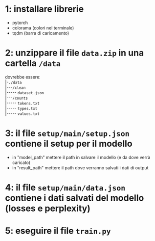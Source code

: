 # 1: installare librerie
- pytorch
- colorama (colori nel terminale)
- tqdm (barra di caricamento)

# 2: unzippare il file `data.zip` in una cartella `/data`
dovrebbe essere:\
|-`./data`\
|---`/clean`\
|----- `dataset.json`\
|---`/counts`\
|----- `tokens.txt`\
|----- `types.txt`\
|----- `values.txt`

# 3: il file `setup/main/setup.json` contiene il setup per il modello
- in "model_path" mettere il path in salvare il modello (e da dove verrà caricato)
- in "result_path" mettere il path dove verranno salvati i dati di output

# 4: il file `setup/main/data.json` contiene i dati salvati del modello (losses e perplexity)

# 5: eseguire il file `train.py`